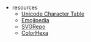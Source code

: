 - resources
  - [Unicode Character Table](https://unicode-table.com/en/)
  - [Emojipedia](https://emojipedia.org/)
  - [SVGRepo](https://www.svgrepo.com/)
  - [ColorHexa](https://www.colorhexa.com/)
